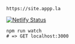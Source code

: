 
`https://site.appp.la`

[![Netlify Status](https://api.netlify.com/api/v1/badges/5245a827-606e-4a18-9958-62e654eacb0d/deploy-status)](https://app.netlify.com/sites/practical-varahamihira-50f1e0/deploys)

```
npm run watch
# => GET localhost:3000
```
